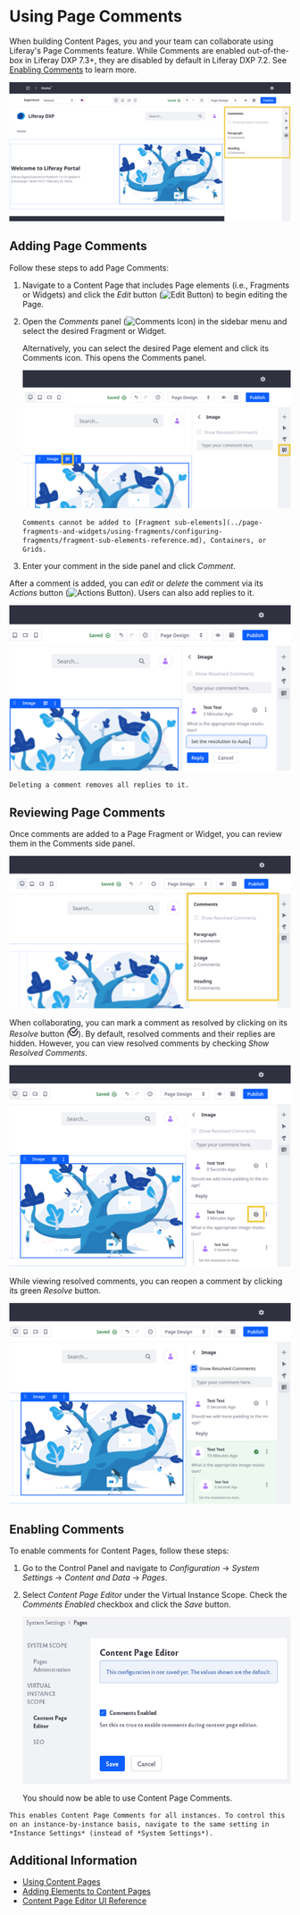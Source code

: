 # Using Page Comments

When building Content Pages, you and your team can collaborate using  Liferay's Page Comments feature. While Comments are enabled out-of-the-box in Liferay DXP 7.3+, they are disabled by default in Liferay DXP 7.2. See [Enabling Comments](#enabling-comments) to learn more.

![Use Page Comments to collaborate.](./using-page-comments/images/01.png)

## Adding Page Comments

Follow these steps to add Page Comments:

1. Navigate to a Content Page that includes Page elements (i.e., Fragments or Widgets) and click the *Edit* button (![Edit Button](../../../images/icon-edit-pencil.png)) to begin editing the Page.

1. Open the *Comments* panel (![Comments Icon](../../../images/icon-comments-w.png)) in the sidebar menu and select the desired Fragment or Widget.

   Alternatively, you can select the desired Page element and click its Comments icon. This opens the Comments panel.

   ![Click the Comments icon for the Page element.](./using-page-comments/images/02.png)

   ```{note}
   Comments cannot be added to [Fragment sub-elements](../page-fragments-and-widgets/using-fragments/configuring-fragments/fragment-sub-elements-reference.md), Containers, or Grids. 
   ```

1. Enter your comment in the side panel and click *Comment*.

After a comment is added, you can *edit* or *delete* the comment via its *Actions* button (![Actions Button](../../../images/icon-actions.png)). Users can also add replies to it.

![Edit, delete, or reply to comments.](./using-page-comments/images/03.png)

```{note}
Deleting a comment removes all replies to it.
```

## Reviewing Page Comments

Once comments are added to a Page Fragment or Widget, you can review them in the Comments side panel.

![Review Page comments in the Comments side panel.](./using-page-comments/images/04.png)

When collaborating, you can mark a comment as resolved by clicking on its *Resolve* button (![Resolve Button](../../../images/icon-resolve.png)). By default, resolved comments and their replies are hidden. However, you can view resolved comments by checking *Show Resolved Comments*.

![Resolve comments.](./using-page-comments/images/05.png)

While viewing resolved comments, you can reopen a comment by clicking its green *Resolve* button.

![View and reopen resolved comments.](using-page-comments/images/06.png)

## Enabling Comments

To enable comments for Content Pages, follow these steps:

1. Go to the Control Panel and navigate to *Configuration* &rarr; *System Settings* &rarr; *Content and Data* &rarr; *Pages*.

1. Select *Content Page Editor* under the Virtual Instance Scope. Check the *Comments Enabled* checkbox and click the *Save* button.

   ![Navigate to the Content Page Editor and check the Comments Enabled checkbox.](./using-page-comments/images/07.png)

   You should now be able to use Content Page Comments.

```{note}
This enables Content Page Comments for all instances. To control this on an instance-by-instance basis, navigate to the same setting in *Instance Settings* (instead of *System Settings*).
```

## Additional Information

* [Using Content Pages](../using-content-pages.md)
* [Adding Elements to Content Pages](./adding-elements-to-content-pages.md)
* [Content Page Editor UI Reference](./content-page-editor-ui-reference.md)
